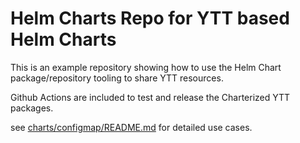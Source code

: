 # Helm Charts Repo for YTT based Helm Charts

This is an example repository showing how to use the Helm Chart package/repository tooling to share YTT resources.

Github Actions are included to test and release the Charterized YTT packages.

see [charts/configmap/README.md](charts/configmap/README.md) for detailed use cases.
